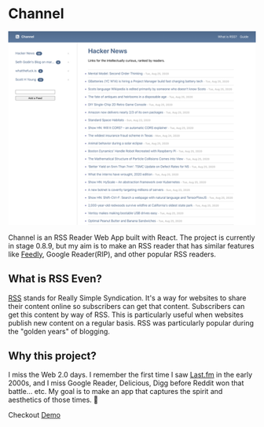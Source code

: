 # Channel

![Channel Demo Screenshot](channel-screenshot.png)


Channel is an RSS Reader Web App built with React. The project is currently in stage 0.8.9, but my aim is to make an RSS reader that has similar features like [Feedly](https://feedly.com/), Google Reader(RIP), and other popular RSS readers.

## What is RSS Even?

[RSS](https://en.wikipedia.org/wiki/RSS) stands for Really Simple Syndication. It's a way for websites to share their content online so subscribers can get that content. Subscribers can get this content by way of RSS. This is particularly useful when websites publish new content on a regular basis. RSS was particularly popular during the "golden years" of blogging. 

## Why this project?

I miss the Web 2.0 days. I remember the first time I saw [Last.fm](https://www.last.fm/) in the early 2000s, and I miss Google Reader, Delicious, Digg before Reddit won that battle... etc. My goal is to make an app that captures the spirit and aesthetics of those times. 🙂 

Checkout [Demo](https://yarocruz.github.io/channel/)